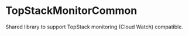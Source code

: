 TopStackMonitorCommon
=====================

Shared library to support TopStack monitoring (Cloud Watch) compatible.
